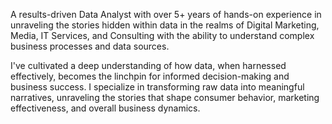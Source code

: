 A results-driven Data Analyst with over 5+ years of hands-on experience in unraveling the stories hidden within data in the realms of Digital Marketing, Media, IT Services, and Consulting with the ability to understand complex business processes and data sources.

I've cultivated a deep understanding of how data, when harnessed effectively, becomes the linchpin for informed decision-making and business success. I specialize in transforming raw data into meaningful narratives, unraveling the stories that shape consumer behavior, marketing effectiveness, and overall business dynamics.
